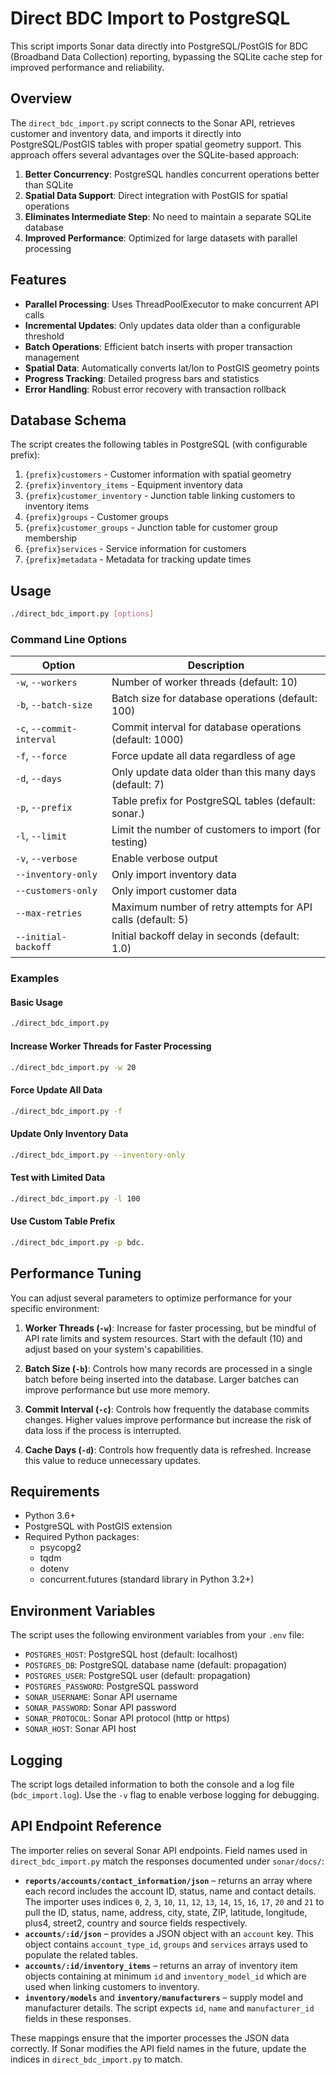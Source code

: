 # Direct BDC Import to PostgreSQL

This script imports Sonar data directly into PostgreSQL/PostGIS for BDC (Broadband Data Collection) reporting, bypassing the SQLite cache step for improved performance and reliability.

## Overview

The `direct_bdc_import.py` script connects to the Sonar API, retrieves customer and inventory data, and imports it directly into PostgreSQL/PostGIS tables with proper spatial geometry support. This approach offers several advantages over the SQLite-based approach:

1. **Better Concurrency**: PostgreSQL handles concurrent operations better than SQLite
2. **Spatial Data Support**: Direct integration with PostGIS for spatial operations
3. **Eliminates Intermediate Step**: No need to maintain a separate SQLite database
4. **Improved Performance**: Optimized for large datasets with parallel processing

## Features

- **Parallel Processing**: Uses ThreadPoolExecutor to make concurrent API calls
- **Incremental Updates**: Only updates data older than a configurable threshold
- **Batch Operations**: Efficient batch inserts with proper transaction management
- **Spatial Data**: Automatically converts lat/lon to PostGIS geometry points
- **Progress Tracking**: Detailed progress bars and statistics
- **Error Handling**: Robust error recovery with transaction rollback

## Database Schema

The script creates the following tables in PostgreSQL (with configurable prefix):

1. `{prefix}customers` - Customer information with spatial geometry
2. `{prefix}inventory_items` - Equipment inventory data
3. `{prefix}customer_inventory` - Junction table linking customers to inventory items
4. `{prefix}groups` - Customer groups
5. `{prefix}customer_groups` - Junction table for customer group membership
6. `{prefix}services` - Service information for customers
7. `{prefix}metadata` - Metadata for tracking update times

## Usage

```bash
./direct_bdc_import.py [options]
```

### Command Line Options

| Option | Description |
|--------|-------------|
| `-w`, `--workers` | Number of worker threads (default: 10) |
| `-b`, `--batch-size` | Batch size for database operations (default: 100) |
| `-c`, `--commit-interval` | Commit interval for database operations (default: 1000) |
| `-f`, `--force` | Force update all data regardless of age |
| `-d`, `--days` | Only update data older than this many days (default: 7) |
| `-p`, `--prefix` | Table prefix for PostgreSQL tables (default: sonar.) |
| `-l`, `--limit` | Limit the number of customers to import (for testing) |
| `-v`, `--verbose` | Enable verbose output |
| `--inventory-only` | Only import inventory data |
| `--customers-only` | Only import customer data |
| `--max-retries` | Maximum number of retry attempts for API calls (default: 5) |
| `--initial-backoff` | Initial backoff delay in seconds (default: 1.0) |

### Examples

#### Basic Usage

```bash
./direct_bdc_import.py
```

#### Increase Worker Threads for Faster Processing

```bash
./direct_bdc_import.py -w 20
```

#### Force Update All Data

```bash
./direct_bdc_import.py -f
```

#### Update Only Inventory Data

```bash
./direct_bdc_import.py --inventory-only
```

#### Test with Limited Data

```bash
./direct_bdc_import.py -l 100
```

#### Use Custom Table Prefix

```bash
./direct_bdc_import.py -p bdc.
```

## Performance Tuning

You can adjust several parameters to optimize performance for your specific environment:

1. **Worker Threads (`-w`)**: Increase for faster processing, but be mindful of API rate limits and system resources. Start with the default (10) and adjust based on your system's capabilities.

2. **Batch Size (`-b`)**: Controls how many records are processed in a single batch before being inserted into the database. Larger batches can improve performance but use more memory.

3. **Commit Interval (`-c`)**: Controls how frequently the database commits changes. Higher values improve performance but increase the risk of data loss if the process is interrupted.

4. **Cache Days (`-d`)**: Controls how frequently data is refreshed. Increase this value to reduce unnecessary updates.

## Requirements

- Python 3.6+
- PostgreSQL with PostGIS extension
- Required Python packages:
  - psycopg2
  - tqdm
  - dotenv
  - concurrent.futures (standard library in Python 3.2+)

## Environment Variables

The script uses the following environment variables from your `.env` file:

- `POSTGRES_HOST`: PostgreSQL host (default: localhost)
- `POSTGRES_DB`: PostgreSQL database name (default: propagation)
- `POSTGRES_USER`: PostgreSQL user (default: propagation)
- `POSTGRES_PASSWORD`: PostgreSQL password
- `SONAR_USERNAME`: Sonar API username
- `SONAR_PASSWORD`: Sonar API password
- `SONAR_PROTOCOL`: Sonar API protocol (http or https)
- `SONAR_HOST`: Sonar API host

## Logging

The script logs detailed information to both the console and a log file (`bdc_import.log`). Use the `-v` flag to enable verbose logging for debugging.

## API Endpoint Reference

The importer relies on several Sonar API endpoints. Field names used in
`direct_bdc_import.py` match the responses documented under `sonar/docs/`:

- **`reports/accounts/contact_information/json`** – returns an array where each
  record includes the account ID, status, name and contact details. The importer
  uses indices `0`, `2`, `3`, `10`, `11`, `12`, `13`, `14`, `15`, `16`, `17`,
  `20` and `21` to pull the ID, status, name, address, city, state, ZIP, latitude,
  longitude, plus4, street2, country and source fields respectively.
- **`accounts/:id/json`** – provides a JSON object with an `account` key. This
  object contains `account_type_id`, `groups` and `services` arrays used to
  populate the related tables.
- **`accounts/:id/inventory_items`** – returns an array of inventory item objects
  containing at minimum `id` and `inventory_model_id` which are used when linking
  customers to inventory.
- **`inventory/models`** and **`inventory/manufacturers`** – supply model and
  manufacturer details. The script expects `id`, `name` and `manufacturer_id`
  fields in these responses.

These mappings ensure that the importer processes the JSON data correctly. If
Sonar modifies the API field names in the future, update the indices in
`direct_bdc_import.py` to match.
